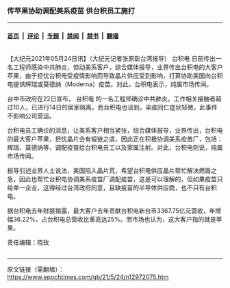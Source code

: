 ### 传苹果协助调配美系疫苗 供台积员工施打

---

#### [首页](../../../..?n12972075) &nbsp;|&nbsp; [评论](../../../../../epoch-comment?n12972075) &nbsp;|&nbsp; [专题](../../../../../epoch-special?n12972075) &nbsp;|&nbsp; [禁闻](../../../../../epoch-news?n12972075) &nbsp;|&nbsp; [禁书](../../../../../books?n12972075) &nbsp;|&nbsp; [翻墙](https://github.com/gfw-breaker/nogfw/blob/master/README.md?n12972075)


<div class="column" id="artbody" itemprop="articleBody">
 <!-- article content begin -->
 <p>
  【大纪元2021年05月24日讯】（大纪元记者张原彰台湾报导）
  <ok href="https://www.epochtimes.com/gb/tag/%E5%8F%B0%E7%A7%AF%E7%94%B5.html">
   台积电
  </ok>
  日前传出一名工程师感染中共肺炎，惊动美系客户，综合媒体报导，业界传出台积电的大客户苹果，由于担忧台积电受疫情影响而导致晶片供应受到影响，打算协助美国向台积电提供辉瑞或莫德纳（Moderna）疫苗。对此，台积电表示，纯属市场传闻。
 </p>
 <p>
  台中市政府在22日宣布，
  <ok href="https://www.epochtimes.com/gb/tag/%E5%8F%B0%E7%A7%AF%E7%94%B5.html">
   台积电
  </ok>
  的一名工程师确诊中共肺炎，工作相关接触者超过10人，已进行14日的居家隔离。而台积电也谈到，染疫同仁症状轻微，此事件不影响公司营运。
 </p>
 <p>
  台积电员工确诊的消息，让美系客户相当紧张，综合媒体报导，业界传出，台积电的最大客户苹果，担忧晶片会有锻链之虞，因此正在积极协调美系疫苗厂，包括：辉瑞、莫德纳等，调配疫苗给台积电员工以及家属注射。对此，台积电则说，纯属市场传闻。
 </p>
 <p>
  报导引述业界人士说法，美国陷入晶片荒，希望台积电供应晶片帮忙解决燃眉之急，因此也帮忙台积电协调美系疫苗厂调配疫苗，这是可以理解的，但如果疫苗只给单一企业，这得经过台湾政府同意，且缺疫苗的半导体供应商，也不只有台积电。
 </p>
 <p>
  据台积电去年财报揭露，最大客户去年贡献台积电新台币3367.75亿元营收，年增幅36.22%，占台积电总营收比重高达25%。而市场也认为，这大客户指的就是苹果。
 </p>
 <p>
  责任编辑：晓玫
 </p>
 <!-- article content end -->
</div>


---

原文链接（需翻墙）：https://www.epochtimes.com/gb/21/5/24/n12972075.htm